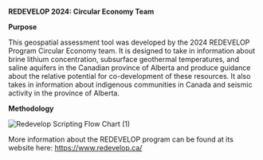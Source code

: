 **REDEVELOP 2024: Circular Economy Team**

**Purpose** 

This geospatial assessment tool was developed by the 2024 REDEVELOP Program Circular Economy team. It is designed to take in information about brine lithium concentration, subsurface geothermal temperatures, and saline aquifers in the Canadian province of Alberta and produce guidance about the relative potential for co-development of these resources. 
It also takes in information about indigenous communities in Canada and seismic activity in the province of Alberta. 

**Methodology** 

![Redevelop Scripting Flow Chart (1)](https://github.com/katherinewest/2024-redevelop/assets/24944862/049526c4-1862-43b5-9fd0-d45db412ddc4)


More information about the REDEVELOP program can be found at its website here: https://www.redevelop.ca/
